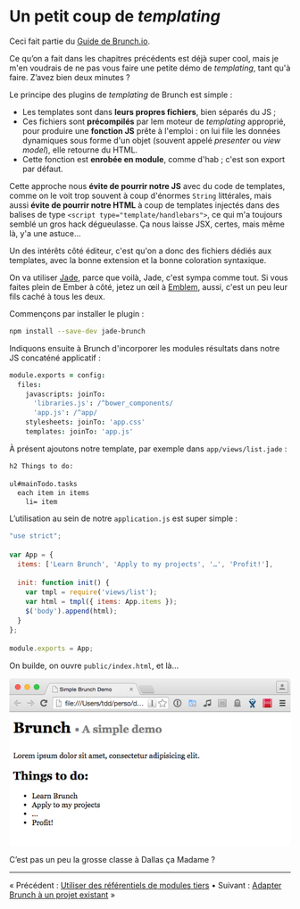 # Un petit coup de *templating*

Ceci fait partie du [Guide de Brunch.io](README.md).

Ce qu’on a fait dans les chapitres précédents est déjà super cool, mais je m'en voudrais de ne pas vous faire une petite démo de *templating*, tant qu'à faire.  Z’avez bien deux minutes ?

Le principe des plugins de *templating* de Brunch est simple :

  * Les templates sont dans **leurs propres fichiers**, bien séparés du JS ;
  * Ces fichiers sont **précompilés** par lem moteur de *templating* approprié, pour produire une **fonction JS** prête à l'emploi : on lui file les données dynamiques sous forme d'un objet (souvent appelé *presenter* ou *view model*), elle retourne du HTML.
  * Cette fonction est **enrobée en module**, comme d'hab ; c'est son export par défaut.

Cette approche nous **évite de pourrir notre JS** avec du code de templates, comme on le voit trop souvent à coup d'énormes `String` littérales, mais aussi **évite de pourrir notre HTML** à coup de templates injectés dans des balises de type `<script type="template/handlebars">`, ce qui m'a toujours semblé un gros hack dégueulasse.  Ça nous laisse JSX, certes, mais même là, y'a une astuce…

Un des intérêts côté éditeur, c'est qu'on a donc des fichiers dédiés aux templates, avec la bonne extension et la bonne coloration syntaxique.

On va utiliser [Jade](http://jade-lang.com/), parce que voilà, Jade, c'est sympa comme tout.  Si vous faites plein de Ember à côté, jetez un œil à [Emblem](http://emblemjs.com/), aussi, c'est un peu leur fils caché à tous les deux.

Commençons par installer le plugin :

```sh
npm install --save-dev jade-brunch
```

Indiquons ensuite à Brunch d'incorporer les modules résultats dans notre JS concaténé applicatif :

```coffeescript
module.exports = config:
  files:
    javascripts: joinTo:
      'libraries.js': /^bower_components/
      'app.js': /^app/
    stylesheets: joinTo: 'app.css'
    templates: joinTo: 'app.js'
```

À présent ajoutons notre template, par exemple dans `app/views/list.jade` :

```jade
h2 Things to do:

ul#mainTodo.tasks
  each item in items
    li= item
```

L’utilisation au sein de notre `application.js` est super simple :

```javascript
"use strict";

var App = {
  items: ['Learn Brunch', 'Apply to my projects', '…', 'Profit!'],

  init: function init() {
    var tmpl = require('views/list');
    var html = tmpl({ items: App.items });
    $('body').append(html);
  }
};

module.exports = App;
```

On builde, on ouvre `public/index.html`, et là…

![Notre template marche bien](../images/brunch-simple-templating.png)

C’est pas un peu la grosse classe à Dallas ça Madame ?

----

« Précédent : [Utiliser des référentiels de modules tiers](chapter05-using-third-party-registries.md) • Suivant : [Adapter Brunch à un projet existant](chapter07-using-brunch-on-legacy-code.md) »
